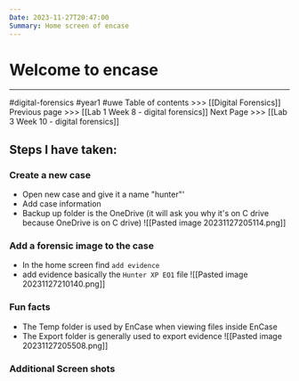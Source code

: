 ```yaml
---
Date: 2023-11-27T20:47:00
Summary: Home screen of encase
---
```

# Welcome to encase
---

#digital-forensics #year1 #uwe 
Table of contents >>> [[Digital Forensics]]
Previous page >>> [[Lab 1 Week 8 - digital forensics]]
Next Page >>> [[Lab 3 Week 10 - digital forensics]]


## Steps I have taken:
### Create a new case
- Open new case and give it a name "hunter"'
- Add case information
- Backup up folder is the OneDrive (it will ask you why it's on C drive because OneDrive is on C drive)
![[Pasted image 20231127205114.png]]

### Add a forensic image to the case
- In the home screen find `add evidence`
- add evidence basically the `Hunter XP EO1` file
![[Pasted image 20231127210140.png]]

### Fun facts
- The Temp folder is used by EnCase when viewing files inside EnCase
- The Export folder is generally used to export evidence
![[Pasted image 20231127205508.png]]


###  Additional Screen shots


